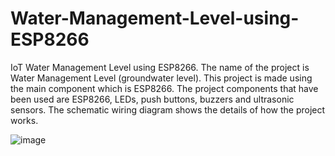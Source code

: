 # Water-Management-Level-using-ESP8266
IoT Water Management Level using ESP8266.
The name of the project is Water Management Level (groundwater level). This project is made using the main component which is ESP8266.
The project components that have been used are ESP8266, LEDs, push buttons, buzzers and ultrasonic sensors.
The schematic wiring diagram shows the details of how the project works.

![image](https://github.com/fsdkumk/IoT-Water-Management-Level-using-ESP8266/assets/141599942/6886242e-cfde-4fe8-ab48-36da2864ecbd)
